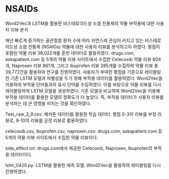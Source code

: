 # NSAIDs
Word2Vec과 LSTM을 활용한 비스테로이드성 소염 진통제의 약물 부작용에 대한 사용자 리뷰 분석

매년 빠르게 증가하는 골관절염 환자 수에 따라 자연스레 관심이 커지고 있는 비스테로이드성 소염 진통제 (NSAIDs) 약물에 대한 사용자 리뷰를 분석하고자 하였다.
평점이 포함된 약물 리뷰 38,022개를 훈련 데이터로 활용하였다.
drugs.com, askapatient.com 등 5개의 약물 리뷰 사이트에서 수집한 Celecoxib 약물 리뷰 604개, Naproxen 리뷰 861개, 그리고 ibuprofen 리뷰 285개를 수집하여 약물 리뷰 총 39,772건을 활용하여 연구를 진행하였다.
사용자가 부여한 평점을 기준으로 레이블링한 기존 LSTM 모델과 차별성을 두기 위해 부작용 데이터를 활용하였다.
Word2Vec을 이용하여 부작용 단어들과의 유사 단어를 수집하였다.
이를 바탕으로 약물 리뷰를 다시 레이블링하여 LSTM 모델을 생성하였다.
기존 모델과 비교하여 Word2Vec을 이용해 부작용 데이터를 활용한 모델의 정확도가 더 높았다.
즉, 부작용 데이터가 사용자 리뷰를 분석하는 데 큰 영향을 미치는 것을 확인하였다.



Test_raw_3_9.csv: 해커톤 데이터를 활용한 학습 데이터. 평점 0-3의 리뷰를 부정 리뷰로, 9-10의 리뷰를 긍정 리뷰로 활용하였다.

celecoxib.csv, ibuprofen.csv, naproxen.csv: drugs.com, askapatient.com 등 5개의 약물 리뷰 사이트에서 수집한 약물 리뷰이다.

side_effect.txt: drugs.com에서 제공한 Celecoxib, Naproxen, Ibuprofen의 부작용 데이터이다.

lstm_0420.py: LSTM을 활용한 예측 모델. Word2Vec을 활용하여 레이블링을 다시 진행하였다.
